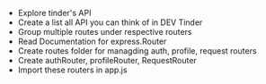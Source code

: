 - Explore tinder's API
- Create a list all API you can think of in DEV Tinder
- Group multiple routes under respective routers
- Read Documentation for express.Router
- Create routes folder for managding auth, profile, request routers
- Create authRouter, profileRouter, RequestRouter
- Import these routers in app.js 
